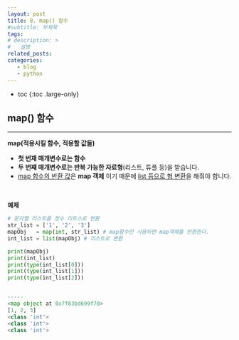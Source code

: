 ```yaml
---
layout: post
title: 8. map() 함수
#subtitle: 부제목
tags: 
# description: >
#   설명
related_posts:
categories:
   - blog
   - python
---
```


* toc
{:toc .large-only}

## map() 함수

---

**map(적용시킬 함수, 적용할 값들)**

- **첫 번재 매개변수로는 함수**
- **두 번째 매개변수로는 반복 가능한 자료형**(리스트, 튜플 등)을 받습니다.
- <u>map 함수의 반환 값</u>은 **map 객체** 이기 때문에 <u>list 등으로 형 변환</u>을 해줘야 합니다.


<br>

**예제**

```python
# 문자열 리스트를 정수 리트스로 변환
str_list = ['1', '2', '3']
mapObj   = map(int, str_list) # map함수만 사용하면 map객체를 반환한다.
int_list = list(mapObj) # 리스트로 변환

print(mapObj) 
print(int_list)
print(type(int_list[0]))
print(type(int_list[1]))
print(type(int_list[2]))


-----
<map object at 0x7f83bd699f70>
[1, 2, 3]
<class 'int'>
<class 'int'>
<class 'int'>
```
